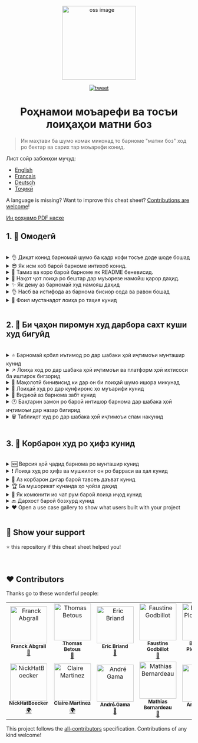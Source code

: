 <p align="center">
    <img alt="oss image" src="./imgs/zoss-logo.svg" height="200px" width="200px">
</p>

<p align="center">
  <a href="https://twitter.com/intent/tweet?text=How%20to%20promote%20your%20open-source%20projects%20@ZenikaOSS&url=https://github.com/zenika-open-source/open-source-promotion-cheat-sheet&hashtags=OpenSource,CheatSheet">
    <img alt="tweet" src="https://img.shields.io/twitter/url/https/twitter?label=Share%20on%20twitter&style=social" target="_blank" />
  </a>
</p>

<h1 align="center">Роҳнамои моъарефи ва тосъи лоиҳаҳои матни боз</h1>


> Ин маҳтави ба шумо комак миконад то барноме "матни боз" ход ро бехтар ва сарих тар моъарефи конид. 

Лист соӣр забонҳои муҷуд:

- [English](./README.md)
- [Français](./README-fr.md)
- [Deutsch](./README-de.md)
- [Тоҷикӣ](./README-tg.md)

A language is missing? Want to improve this cheat sheet? [Contributions are welcome](./CONTRIBUTING.md)!

[Ин роҳнамо PDF насхе](./pdf/cheat-sheet.pdf)

## 1. 🎢 Омодегӣ

<br />

<details>
<summary>👌 Диқат конид барномаӣ шумо ба қадр кофи тосъе доде шоде бошад</summary>
<p>

> Барноме бояд ба қадр кофи поӣдор бошад то корбарон мушкели дар истифоди аз он надоште бошанд.

</p>
</details>

<details>
<summary>😎 Як исм хоб бароӣ барноме интихоб конид.</summary>
<p>

> Номи бароӣ барноме интихоб конид ки корбарон ба роҳати он ро ба хотер бесепаранд.

</p>
</details>

<details>
<summary>💅 Тамиз ва коро бароӣ барноме як README беневисид.</summary>
<p>

> README аввалин жиз аст ке боздиданегон он ро мебинанд пас он ро соде зибо ва осон бароӣ хондан конед. [инҷо листи аз намунеҳоӣ READMEs муҷуд аст](https://github.com/matiassingers/awesome-readme).

</p>
</details>

<details>
<summary>💪 Нақот ҷот лоиҳа ро бештар дар муъорезе намоӣш қарор даҳид.</summary>
<p>

> Итминон ҳосел конид ке нақот қот лоиҳа бештар тавосут боздиданигон мушоҳиде шавад.

</p>
</details>

<details>
<summary>✨ Як дему аз барномаӣ худ намояш даҳид</summary>
<p>

> Мумкин аст боздидкунандигон дар боздид аввал наҳва кор ҳадаф барнома ро мутиваҷа нашаванд пас шумо митавонид аз роҳ ҳоӣ зир як дему аз барнома ро дар маъраз намояш қарор даҳид :
>
>  - Як фоил GIF ки наҳва кор кард барнома ро намояш мидаҳад
>  - Як линк ки боздид кунанда ро би дему мунтаҷил кунанд

</p>
</details>

<details>
<summary>👌 Насб ва истифода аз барнома бисиор сода ва равон бошад</summary>
<p>

> Шумо иҳтимол бисиори аз боздид кунандигон лоиҳа ро замони ки барнома коро ва сода набошад аз даст хоҳид дод.

</p>
</details>

<details>
<summary>📘 Фоил мустанадот лоиҳа ро таҳия кунид</summary>
<p>

> Сохт мустанадот ҷузв муҳимтарин мараҳл аст. Агар шумо як мустанад кутоҳ бароӣ лоиҳа худ дорид, митавонид он ро ҳамроҳ бо фоил README дар маъраз намояш умум қарор даҳид. Мустанадоти ҳамун [vuepress](https://v1.vuepress.vuejs.org) митавонанд би шумо кумак кунанд то мустанадот пруҷи худ ро равон ва зибо бинивисид.

 </p>
</details>

<br />

## 2. 📢 Би ҷаҳон пиромун худ дарбора сахт куши худ бигуӣд

<br />

<details>
<summary>⭐ Барномаӣ қобил иътимод ро дар шабаки ҳоӣ иҷтимоъи мунташир кунид</summary>
<p>

> Биштар боздид кунандигон би мизон ситора ҳоӣ барномаӣ шумо дар шабаки ҳоӣ иҷтимоҳи ва фурушгоҳ ҳо туҷи хоҳанд кард. Таъдод ситора ҳоӣ биштар барномаӣ шумо ро муваррад иътимод тар ҷулу мидаҳад, пас аз корбарон худ бихоҳид аз шумо дар ин муваррад ҳимоят кунанд !

</p>
</details>

<details>
<summary>↗️ Лоиҳа ход ро дар шабака ҳоӣ иҷтимоъи ва платформ ҳоӣ ихтисоси ба иштирок бигзорид</summary>
<p>

> Дарбора кор олӣ худ дар шабака ҳоӣ иҷтимоъи ва платформ ҳоӣ ихтисоси мисл абзор ҳоӣ зир бигуӣд :
>
> - [Twitter](https://twitter.com)
> - [Linkedin](https://www.linkedin.com/)
> - [Facebook](https://www.facebook.com/)
> - [Reddit](https://www.reddit.com/)
> - [Dev.to](https://dev.to/)
> - [Lobsters](https://lobste.rs/)
> - [Hacker News](https://news.ycombinator.com/)
> - [Product Hunt](https://www.producthunt.com/)
> - [Beta page](https://betapage.co/)
> - [Human Coders](https://news.humancoders.com/)

</p>
</details>

<details>
<summary>📃 Мақолотӣ бинивисид ки дар он би лоиҳаӣ шумо ишора микунад</summary>
<p>

> Мақолаӣ дарбора лоиҳаӣ худ бинивисид. Дарбора наҳва кор барнома мушкилоти ки бароӣ шумо ҳингом сохт ба вуҷуд омада ва... Шумо митавонид он ро дар платформ ҳоӣ зир мунташир кунид :
>
> - [medium](https://medium.com/)
> - [dev.to](https://dev.to/)
</p>
</details>

<details>
<summary>🎤 Лоиҳаӣ худ ро дар кунфиронс ҳо муъарифи кунид</summary>
<p>

> Муъарифи лоиҳа дар кунфиронс ҳо митавонад ба шумо дар афзояш мизон боздид лоиҳа кумак кунад !

</p>
</details>

<details>
<summary>🎥 Видиюӣ аз барнома забт кунид</summary>
<p>

> Забт видию кор осони нист вали ба машҳур шудан барномаӣ шумо кумак хоҳад кард.

</p>
</details>

<details>
<summary>🕐 Баҳтарин замон ро бароӣ интишор барнома дар шабака ҳоӣ иҷтимоъи дар назар бигирид</summary>
<p>

> Барнома ро дар таътилот ва охар ҳафта ҳо мунташир ин кор боъс камтар дида шудан шумо мишавад, он маъмуло ин кор ро дар васат ҳафта анҷом даҳид.

</p>
</details>

<details>
<summary>🗑 Таблиқот худ ро дар шабака ҳоӣ иҷтимоъи спам накунид</summary>
<p>

> Ҳаргиз дубора як таблиқ ро дар як шабака иҷтимоъи тикрор наконид, дар ин сурат спам дар назар гирифта шуда ва нодида гирифти мишавад, ва тошир иҷтимоъи бади ро бароӣ лоиҳаӣ шумо хоҳад гузошт.

</p>
</details>

<br />

## 3. 🤝 Корбарон худ ро ҳифз кунид

<br />

<details>
<summary>🆕 Версия ҳоӣ ҷадид барнома ро мунташир кунид</summary>
<p>

> Лоиҳа ҳуд ро беҳбуд бибахшид ва он ро дар замон ҳоӣ мухталиф бароӣ корбарон мунташир кунид.

</p>
</details>

<details>
<summary>❗ Лоиҳа худ ро ҳифз ва мушкилот он ро барраси ва ҳал кунид</summary>
<p>

> Иҷоза надаҳид issue ҳоӣ боз дар github боқи бамонад, бо корбарон худ ба хуби рафтор кунид. 😉

</p>
</details>

<details>
<summary>🙏 Аз корбарон дигар бароӣ тавсеъ даъват кунид</summary>
<p>

> Як лоиҳа хуб ва солим лоиҳаӣ аст ки бо мушорикат сохта ва мушкилот он қодир ба ҳал шудан тавассут афрод дигар бошад. Бигзорид дигарон бидонанд шумо ба кумак онҳо ниёз дорид, митавонид бо `contribution welcome` ва `good first issue` дархост ҳоӣ худ ро дар github мунташир бихонид. [See github labels](https://help.github.com/en/articles/about-labels).

</p>
</details>

<details>
<summary>🏆 Ба мушорикат кунанда ҳо ҷоӣза даҳид</summary>
<p>

> Хуб будан бо корбарон митавонад ба шумо кумак кунад ! бархи аз лоиҳаҳои матни боз монанд [gatsby](https://github.com/gatsbyjs/gatsby) ба мушорикат ҳои умуми ҷоӣза мидаҳанд. Агар қодир ба анҷом ин кор нистид, як пост мунташир кунид (дар твитер ио соӣр платформ ҳо) дар мурд мушорикат ва невисанда ([Як намуна сипосгузори аз мушорикат кунанда](https://twitter.com/FranckAbgrall/status/1139470547492978688)). Як қисмат дар README лоиҳа ба ном `Contributors` иҷод кунид ва ном он ҳо ро дар он қид кунид. Инҷо намуна ҳои муҷуд аст :
>
> - [vuepress (contributors README section)](https://github.com/vuejs/vuepress#code-contributors)
> - [Rythm.js (random highlighted contributor on demo page)](https://okazari.github.io/Rythm.js/)

</p>
</details>

<details>
<summary>💬 Як комюнити ио чат рум барой лоиҳа иҷод кунид</summary>
<p>

> Қисмат "Github issue" ҳамиша маҳали барой сапт бозҳурд ҳо нахоҳад буд. Шумо митавонид аз платформҳои зир барой ин кор истифода кунид:
>
> - [Discord](https://discordapp.com)
> - [Slack](https://slack.com)
> - [Gitter](https://gitter.im/)

</p>
</details>

<details>
<summary>🔙 Дархост барой бозхурд кунид</summary>
<p>

> Бозхурд корбарон ҳамиша беҳтарин роҳ барой беҳтар сози ва ҳал мушкилот барнома хоҳад буд, пас аз онҳо барой мушокират кумак бигирид ва аз он идее ҳой он ҳо истифода кунид.

</p>
</details>

<details>
<summary>❤️ Open a use case gallery to show what users built with your project</summary>
<p>

> Visitors will trust your project if they see concrete use cases and success stories, e.g., [the vuepress gallery](https://vuepress.gallery/)).

</p>
</details>

<br />

## 🙏 Show your support

⭐️ this repository if this cheat sheet helped you!

<br />

## ❤️ Contributors

Thanks go to these wonderful people:

<!-- ALL-CONTRIBUTORS-LIST:START - Do not remove or modify this section -->
<!-- prettier-ignore -->
<table>
  <tr>
    <td align="center"><a href="https://www.franck-abgrall.me/"><img src="https://avatars3.githubusercontent.com/u/9840435?v=4" width="100px;" alt="Franck Abgrall"/><br /><sub><b>Franck Abgrall</b></sub></a><br /><a href="https://github.com/zenika-open-source/open-source-promotion-cheat-sheet/commits?author=kefranabg" title="Documentation">📖</a></td>
    <td align="center"><a href="https://github.com/tbetous"><img src="https://avatars3.githubusercontent.com/u/4435536?v=4" width="100px;" alt="Thomas Betous"/><br /><sub><b>Thomas Betous</b></sub></a><br /><a href="https://github.com/zenika-open-source/open-source-promotion-cheat-sheet/commits?author=tbetous" title="Documentation">📖</a></td>
    <td align="center"><a href="https://github.com/ebriand"><img src="https://avatars1.githubusercontent.com/u/1011902?v=4" width="100px;" alt="Eric Briand"/><br /><sub><b>Eric Briand</b></sub></a><br /><a href="https://github.com/zenika-open-source/open-source-promotion-cheat-sheet/commits?author=ebriand" title="Documentation">📖</a></td>
    <td align="center"><a href="https://github.com/FofoDev"><img src="https://avatars0.githubusercontent.com/u/27639429?v=4" width="100px;" alt="Faustine Godbillot"/><br /><sub><b>Faustine Godbillot</b></sub></a><br /><a href="https://github.com/zenika-open-source/open-source-promotion-cheat-sheet/commits?author=FofoDev" title="Documentation">📖</a></td>
    <td align="center"><a href="https://myvirtualstorybook.com/"><img src="https://avatars1.githubusercontent.com/u/5747538?v=4" width="100px;" alt="Benjamin Plouzennec"/><br /><sub><b>Benjamin Plouzennec</b></sub></a><br /><a href="https://github.com/zenika-open-source/open-source-promotion-cheat-sheet/commits?author=Okazari" title="Documentation">📖</a></td>
    <td align="center"><a href="https://github.com/Zenigata"><img src="https://avatars1.githubusercontent.com/u/1022393?v=4" width="100px;" alt="Johan Bonneau"/><br /><sub><b>Johan Bonneau</b></sub></a><br /><a href="https://github.com/zenika-open-source/open-source-promotion-cheat-sheet/commits?author=Zenigata" title="Documentation">📖</a></td>
    <td align="center"><a href="https://github.com/bpetetot"><img src="https://avatars3.githubusercontent.com/u/516360?v=4" width="100px;" alt="Benjamin Petetot"/><br /><sub><b>Benjamin Petetot</b></sub></a><br /><a href="https://github.com/zenika-open-source/open-source-promotion-cheat-sheet/commits?author=bpetetot" title="Documentation">📖</a></td>
  </tr>
  <tr>
    <td align="center"><a href="https://nick-hat-boecker.de"><img src="https://avatars0.githubusercontent.com/u/8366071?v=4" width="100px;" alt="NickHatBoecker"/><br /><sub><b>NickHatBoecker</b></sub></a><br /><a href="#translation-NickHatBoecker" title="Translation">🌍</a></td>
    <td align="center"><a href="https://github.com/Claire"><img src="https://avatars2.githubusercontent.com/u/5114096?v=4" width="100px;" alt="Claire Martinez"/><br /><sub><b>Claire Martinez</b></sub></a><br /><a href="#translation-claire" title="Translation">🌍</a></td>
    <td align="center"><a href="https://hazeforum.com/"><img src="https://avatars2.githubusercontent.com/u/31011359?v=4" width="100px;" alt="André Gama"/><br /><sub><b>André Gama</b></sub></a><br /><a href="https://github.com/zenika-open-source/open-source-promotion-cheat-sheet/commits?author=andregamma" title="Documentation">📖</a></td>
    <td align="center"><a href="https://github.com/mbernardeau"><img src="https://avatars0.githubusercontent.com/u/7049049?v=4" width="100px;" alt="Mathias Bernardeau"/><br /><sub><b>Mathias Bernardeau</b></sub></a><br /><a href="https://github.com/zenika-open-source/open-source-promotion-cheat-sheet/commits?author=mbernardeau" title="Documentation">📖</a></td>
    <td align="center"><a href="https://github.com/Antoineoili"><img src="https://avatars1.githubusercontent.com/u/50737365?v=4" width="100px;" alt="Antoine Oili"/><br /><sub><b>Antoine Oili</b></sub></a><br /><a href="https://github.com/zenika-open-source/open-source-promotion-cheat-sheet/commits?author=Antoineoili" title="Documentation">📖</a></td>
  </tr>
</table>

<!-- ALL-CONTRIBUTORS-LIST:END -->

This project follows the [all-contributors](https://github.com/all-contributors/all-contributors) specification. Contributions of any kind welcome!
